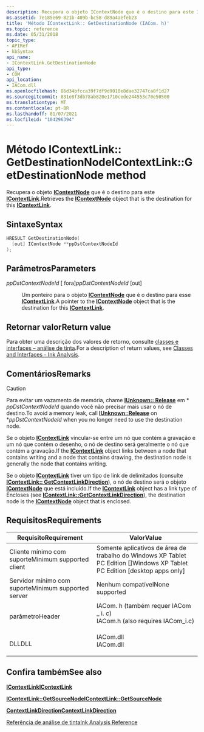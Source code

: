 ```yaml
---
description: Recupera o objeto IContextNode que é o destino para este IContextLink.
ms.assetid: 7e185e69-821b-409b-bc58-d89a4aefeb23
title: 'Método IContextLink:: GetDestinationNode (IACom. h)'
ms.topic: reference
ms.date: 05/31/2018
topic_type:
- APIRef
- kbSyntax
api_name:
- IContextLink.GetDestinationNode
api_type:
- COM
api_location:
- IACom.dll
ms.openlocfilehash: 86d34bfcca39f7df9d9010e8dae32747ca8f1d27
ms.sourcegitcommit: 831e8f3db78ab820e1710cede244553c70e50500
ms.translationtype: MT
ms.contentlocale: pt-BR
ms.lasthandoff: 01/07/2021
ms.locfileid: "104296394"
---
```

# <a name="icontextlinkgetdestinationnode-method"></a><span data-ttu-id="dec0c-103">Método IContextLink:: GetDestinationNode</span><span class="sxs-lookup"><span data-stu-id="dec0c-103">IContextLink::GetDestinationNode method</span></span>

<span data-ttu-id="dec0c-104">Recupera o objeto [**IContextNode**](icontextnode.md) que é o destino para este [**IContextLink**](icontextlink.md).</span><span class="sxs-lookup"><span data-stu-id="dec0c-104">Retrieves the [**IContextNode**](icontextnode.md) object that is the destination for this [**IContextLink**](icontextlink.md).</span></span>

## <a name="syntax"></a><span data-ttu-id="dec0c-105">Sintaxe</span><span class="sxs-lookup"><span data-stu-id="dec0c-105">Syntax</span></span>


```C++
HRESULT GetDestinationNode(
  [out] IContextNode **ppDstContextNodeId
);
```



## <a name="parameters"></a><span data-ttu-id="dec0c-106">Parâmetros</span><span class="sxs-lookup"><span data-stu-id="dec0c-106">Parameters</span></span>

<dl> <dt>

<span data-ttu-id="dec0c-107">*ppDstContextNodeId* \[ fora\]</span><span class="sxs-lookup"><span data-stu-id="dec0c-107">*ppDstContextNodeId* \[out\]</span></span>
</dt> <dd>

<span data-ttu-id="dec0c-108">Um ponteiro para o objeto [**IContextNode**](icontextnode.md) que é o destino para esse [**IContextLink**](icontextlink.md).</span><span class="sxs-lookup"><span data-stu-id="dec0c-108">A pointer to the [**IContextNode**](icontextnode.md) object that is the destination for this [**IContextLink**](icontextlink.md).</span></span>

</dd> </dl>

## <a name="return-value"></a><span data-ttu-id="dec0c-109">Retornar valor</span><span class="sxs-lookup"><span data-stu-id="dec0c-109">Return value</span></span>

<span data-ttu-id="dec0c-110">Para obter uma descrição dos valores de retorno, consulte [classes e interfaces – análise de tinta](classes-and-interfaces---ink-analysis.md).</span><span class="sxs-lookup"><span data-stu-id="dec0c-110">For a description of return values, see [Classes and Interfaces - Ink Analysis](classes-and-interfaces---ink-analysis.md).</span></span>

## <a name="remarks"></a><span data-ttu-id="dec0c-111">Comentários</span><span class="sxs-lookup"><span data-stu-id="dec0c-111">Remarks</span></span>

> [!Caution]  
> <span data-ttu-id="dec0c-112">Para evitar um vazamento de memória, chame [**IUnknown:: Release**](/windows/desktop/api/unknwn/nf-unknwn-iunknown-release) em \* *ppDstContextNodeId* quando você não precisar mais usar o nó de destino.</span><span class="sxs-lookup"><span data-stu-id="dec0c-112">To avoid a memory leak, call [**IUnknown::Release**](/windows/desktop/api/unknwn/nf-unknwn-iunknown-release) on \**ppDstContextNodeId* when you no longer need to use the destination node.</span></span>

 

<span data-ttu-id="dec0c-113">Se o objeto [**IContextLink**](icontextlink.md) vincular-se entre um nó que contém a gravação e um nó que contém o desenho, o nó de destino será geralmente o nó que contém a gravação.</span><span class="sxs-lookup"><span data-stu-id="dec0c-113">If the [**IContextLink**](icontextlink.md) object links between a node that contains writing and a node that contains drawing, the destination node is generally the node that contains writing.</span></span>

<span data-ttu-id="dec0c-114">Se o objeto [**IContextLink**](icontextlink.md) tiver um tipo de link de delimitados (consulte [**IContextLink:: GetContextLinkDirection**](icontextlink-getcontextlinkdirection.md)), o nó de destino será o objeto [**IContextNode**](icontextnode.md) que está incluído.</span><span class="sxs-lookup"><span data-stu-id="dec0c-114">If the [**IContextLink**](icontextlink.md) object has a link type of Encloses (see [**IContextLink::GetContextLinkDirection**](icontextlink-getcontextlinkdirection.md)), the destination node is the [**IContextNode**](icontextnode.md) object that is enclosed.</span></span>

## <a name="requirements"></a><span data-ttu-id="dec0c-115">Requisitos</span><span class="sxs-lookup"><span data-stu-id="dec0c-115">Requirements</span></span>



| <span data-ttu-id="dec0c-116">Requisito</span><span class="sxs-lookup"><span data-stu-id="dec0c-116">Requirement</span></span> | <span data-ttu-id="dec0c-117">Valor</span><span class="sxs-lookup"><span data-stu-id="dec0c-117">Value</span></span> |
|-------------------------------------|---------------------------------------------------------------------------------------------------------------|
| <span data-ttu-id="dec0c-118">Cliente mínimo com suporte</span><span class="sxs-lookup"><span data-stu-id="dec0c-118">Minimum supported client</span></span><br/> | <span data-ttu-id="dec0c-119">Somente aplicativos de área de trabalho do Windows XP Tablet PC Edition \[\]</span><span class="sxs-lookup"><span data-stu-id="dec0c-119">Windows XP Tablet PC Edition \[desktop apps only\]</span></span><br/>                                                 |
| <span data-ttu-id="dec0c-120">Servidor mínimo com suporte</span><span class="sxs-lookup"><span data-stu-id="dec0c-120">Minimum supported server</span></span><br/> | <span data-ttu-id="dec0c-121">Nenhum compatível</span><span class="sxs-lookup"><span data-stu-id="dec0c-121">None supported</span></span><br/>                                                                                     |
| <span data-ttu-id="dec0c-122">parâmetro</span><span class="sxs-lookup"><span data-stu-id="dec0c-122">Header</span></span><br/>                   | <dl> <span data-ttu-id="dec0c-123"><dt>IACom. h (também requer IACom \_ i. c)</dt></span><span class="sxs-lookup"><span data-stu-id="dec0c-123"><dt>IACom.h (also requires IACom\_i.c)</dt></span></span> </dl> |
| <span data-ttu-id="dec0c-124">DLL</span><span class="sxs-lookup"><span data-stu-id="dec0c-124">DLL</span></span><br/>                      | <dl> <span data-ttu-id="dec0c-125"><dt>IACom.dll</dt></span><span class="sxs-lookup"><span data-stu-id="dec0c-125"><dt>IACom.dll</dt></span></span> </dl>                          |



## <a name="see-also"></a><span data-ttu-id="dec0c-126">Confira também</span><span class="sxs-lookup"><span data-stu-id="dec0c-126">See also</span></span>

<dl> <dt>

[<span data-ttu-id="dec0c-127">**IContextLink**</span><span class="sxs-lookup"><span data-stu-id="dec0c-127">**IContextLink**</span></span>](icontextlink.md)
</dt> <dt>

[<span data-ttu-id="dec0c-128">**IContextLink::GetSourceNode**</span><span class="sxs-lookup"><span data-stu-id="dec0c-128">**IContextLink::GetSourceNode**</span></span>](icontextlink-getsourcenode.md)
</dt> <dt>

[<span data-ttu-id="dec0c-129">**ContextLinkDirection**</span><span class="sxs-lookup"><span data-stu-id="dec0c-129">**ContextLinkDirection**</span></span>](contextlinkdirection.md)
</dt> <dt>

[<span data-ttu-id="dec0c-130">Referência de análise de tinta</span><span class="sxs-lookup"><span data-stu-id="dec0c-130">Ink Analysis Reference</span></span>](ink-analysis-reference.md)
</dt> </dl>

 

